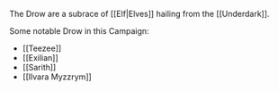 The Drow are a subrace of [[Elf|Elves]] hailing from the [[Underdark]].

Some notable Drow in this Campaign:
* [[Teezee]]
* [[Exilian]]
* [[Sarith]]
* [[Ilvara Myzzrym]]
